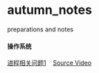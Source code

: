 # autumn_notes
preparations and notes

#### 操作系统
[进程相关问题1](https://github.com/dabaitudiu/autumn_notes/blob/master/Operating%20System/7.%20%E8%BF%9B%E7%A8%8B%E4%B8%8E%E7%BA%BF%E7%A8%8B.md) &nbsp; &nbsp;[Source Video](https://www.bilibili.com/video/BV1js411b7vg?p=42)
